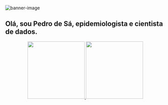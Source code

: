 
![banner-image](https://user-images.githubusercontent.com/51037452/165885022-b6e30f4c-f6a5-4665-90cd-11810d6db3ac.jpg)

## Olá, sou Pedro de Sá, epidemiologista e cientista de dados.


<div align="center">
  <a href="https://github.com/pedrodesa">
  <img height="180em" src="https://github-readme-stats.vercel.app/api?username=pedrodesa&show_icons=true&theme=dark&include_all_commits=true&count_private=true"/>
  <img height="180em" src="https://github-readme-stats.vercel.app/api/top-langs/?username=pedrodesa&layout=compact&langs_count=7&theme=dark"/>
</div>
